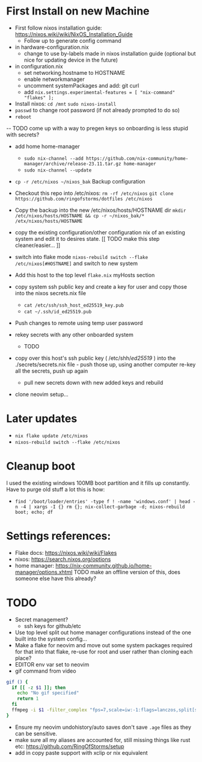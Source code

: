 # First Install on new Machine

- First follow nixos installation guide: https://nixos.wiki/wiki/NixOS_Installation_Guide
    - Follow up to generate config command
- in hardware-configuration.nix
    - change to use by-labels made in nixos installation guide (optional but nice for updating device in the future)
- in configuration.nix
    - set networking.hostname to HOSTNAME
    - enable networkmanager
    - uncomment systemPackages and add: git curl
    - add `nix.settings.experimental-features = [ "nix-command" "flakes" ];`
- Install nixos: `cd /mnt` `sudo nixos-install`
- `passwd` to change root password (if not already prompted to do so)
- `reboot`

-- TODO come up with a way to pregen keys so onboarding is less stupid with secrets?

- add home home-manager
    - `sudo nix-channel --add https://github.com/nix-community/home-manager/archive/release-23.11.tar.gz home-manager`
    - `sudo nix-channel --update`
- `cp -r /etc/nixos ~/nixos_bak` Backup configuration
- Checkout this repo into /etc/nixos: `rm -rf /etc/nixos` `git clone https://github.com/ringofstorms/dotfiles /etc/nixos`
- Copy the backup into the new /etc/nixos/hosts/HOSTNAME dir `mkdir /etc/nixos/hosts/HOSTNAME && cp -r ~/nixos_bak/* /etx/nixos/hosts/HOSTNAME`
- copy the existing configuration/other configuration nix of an existing system and edit it to desires state. [[ TODO make this step cleaner/easier... ]]
- switch into flake mode `nixos-rebuild switch --flake /etc/nixos[#HOSTNAME]` and switch to new system
- Add this host to the top level `flake.nix` myHosts section
- copy system ssh public key and create a key for user and copy those into the nixos secrets.nix file
    - `cat /etc/ssh/ssh_host_ed25519_key.pub`
    - `cat ~/.ssh/id_ed25519.pub`
- Push changes to remote using temp user password
- rekey secrets with any other onboarded system
    - TODO
- copy over this host's ssh public key ( /etc/shh/*ed25519* ) into the ./secrets/secrets.nix file - push those up, using another computer re-key all the secrets, push up again
  - pull new secrets down with new added keys and rebuild

- clone neovim setup...

# Later updates

- `nix flake update /etc/nixos`
- `nixos-rebuild switch --flake /etc/nixos`

# Cleanup boot

I used the existing windows 100MB boot partition and it fills up constantly. Have to purge old stuff a lot this is how:

- `find '/boot/loader/entries' -type f ! -name 'windows.conf' | head -n -4 | xargs -I {} rm {}; nix-collect-garbage -d; nixos-rebuild boot; echo; df`

# Settings references:

- Flake docs: https://nixos.wiki/wiki/Flakes
- nixos: https://search.nixos.org/options
- home manager: https://nix-community.github.io/home-manager/options.xhtml
  TODO make an offline version of this, does someone else have this already?

# TODO

- Secret management?
  - ssh keys for github/etc
- Use top level split out home manager configurations instead of the one built into the system config...
- Make a flake for neovim and move out some system packages required for that into that flake, re-use for root and user rather than cloning each place?
- EDITOR env var set to neovim
- gif command from video

```sh
gif () {
  if [[ -z $1 ]]; then
    echo "No gif specified"
    return 1
  fi
  ffmpeg -i $1 -filter_complex "fps=7,scale=iw:-1:flags=lanczos,split[s0][s1];[s0]palettegen=max_colors=32[p];[s1][p]paletteuse=dither=bayer" $1".gif"
}
```

- Ensure my neovim undohistory/auto saves don't save `.age` files as they can be sensitive.
- make sure all my aliases are accounted for, still missing things like rust etc: https://github.com/RingOfStorms/setup
- add in copy paste support with xclip or nix equivalent
